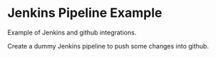 # Jenkins Pipeline Example

Example of Jenkins and github integrations.

Create a dummy Jenkins pipeline to push some changes into github. 
